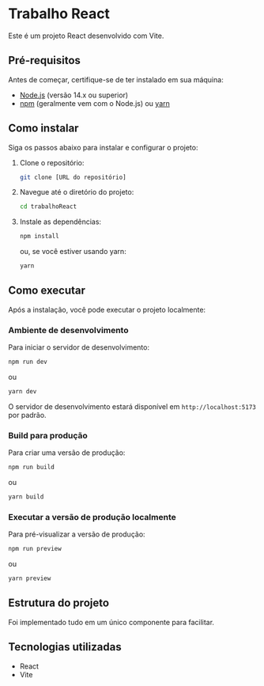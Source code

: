 # Trabalho React

Este é um projeto React desenvolvido com Vite.

## Pré-requisitos

Antes de começar, certifique-se de ter instalado em sua máquina:
- [Node.js](https://nodejs.org/) (versão 14.x ou superior)
- [npm](https://www.npmjs.com/) (geralmente vem com o Node.js) ou [yarn](https://yarnpkg.com/)

## Como instalar

Siga os passos abaixo para instalar e configurar o projeto:

1. Clone o repositório:
   ```bash
   git clone [URL do repositório]
   ```
   
2. Navegue até o diretório do projeto:
   ```bash
   cd trabalhoReact
   ```
   
3. Instale as dependências:
   ```bash
   npm install
   ```
   ou, se você estiver usando yarn:
   ```bash
   yarn
   ```

## Como executar

Após a instalação, você pode executar o projeto localmente:

### Ambiente de desenvolvimento

Para iniciar o servidor de desenvolvimento:

```bash
npm run dev
```
ou
```bash
yarn dev
```

O servidor de desenvolvimento estará disponível em `http://localhost:5173` por padrão.

### Build para produção

Para criar uma versão de produção:

```bash
npm run build
```
ou
```bash
yarn build
```

### Executar a versão de produção localmente

Para pré-visualizar a versão de produção:

```bash
npm run preview
```
ou
```bash
yarn preview
```

## Estrutura do projeto

Foi implementado tudo em um único componente para facilitar.

## Tecnologias utilizadas

- React
- Vite

